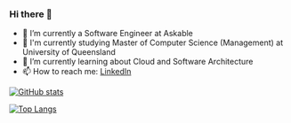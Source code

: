 ### Hi there 👋

- 🔭 I’m currently a Software Engineer at Askable
- 📖 I'm currently studying Master of Computer Science (Management) at University of Queensland
- 🌱 I’m currently learning about Cloud and Software Architecture
- 📫 How to reach me: [LinkedIn](https://www.linkedin.com/in/cuong-nguyen-quoc/)

[![GitHub stats](https://github-readme-stats.vercel.app/api?username=cuong24&include_all_commits=true&show_icons=true&custom_title=GitHub+Stats&bg_color=30,0b525b,144552,1b3a4b,212f45&title_color=fff&text_color=fff&icon_color=fff)](https://github.com/cuong24)

[![Top Langs](https://github-readme-stats.vercel.app/api/top-langs/?username=cuong24&layout=compact&show_icons=true&bg_color=30,0b525b,144552,1b3a4b,212f45&title_color=fff&text_color=fff&icon_color=fff)](https://github.com/cuong24)

